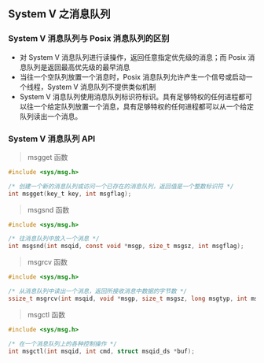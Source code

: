 ## System V 之消息队列

### System V 消息队列与 Posix 消息队列的区别

* 对 System V 消息队列进行读操作，返回任意指定优先级的消息；而 Posix 消息队列是返回最高优先级的最早消息
* 当往一个空队列放置一个消息时，Posix 消息队列允许产生一个信号或启动一个线程，System V 消息队列不提供类似机制
* System V 消息队列使用消息队列标识符标识。具有足够特权的任何进程都可以往一个给定队列放置一个消息，具有足够特权的任何进程都可以从一个给定队列读出一个消息。

### System V 消息队列 API

> msgget 函数

```c
#include <sys/msg.h>

/* 创建一个新的消息队列或访问一个已存在的消息队列，返回值是一个整数标识符 */
int msgget(key_t key, int msgflag);
```

> msgsnd 函数

```c
#include <sys/msg.h>

/* 往消息队列中放入一个消息 */
int msgsnd(int msqid, const void *msgp, size_t msgsz, int msgflag);
```

> msgrcv 函数

```c
#include <sys/msg.h>

/* 从消息队列中读出一个消息，返回所接收消息中数据的字节数 */
ssize_t msgrcv(int msqid, void *msgp, size_t msgsz, long msgtyp, int msgflg);
```

> msgctl 函数

```c
#include <sys/msg.h>

/* 在一个消息队列上的各种控制操作 */
int msgctl(int msqid, int cmd, struct msqid_ds *buf);
```


